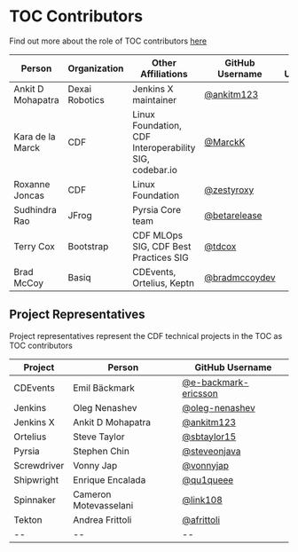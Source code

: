 # TOC Contributors

Find out more about the role of TOC contributors [here](CONTRIBUTING.md#toc-contributors)

Person | Organization | Other Affiliations | GitHub Username | Gitlab Username |
-- | -- | -- | -- | -- |
Ankit D Mohapatra | Dexai Robotics| Jenkins X maintainer | [@ankitm123](https://github.com/ankitm123) | |
Kara de la Marck | CDF | Linux Foundation, CDF Interoperability SIG, codebar.io | [@MarckK](https://github.com/MarckK) | |
Roxanne Joncas | CDF | Linux Foundation | [@zestyroxy](https://github.com/zestyroxy) | |
Sudhindra Rao | JFrog | Pyrsia Core team | [@betarelease](https://github.com/betarelease) | |
Terry Cox | Bootstrap | CDF MLOps SIG, CDF Best Practices SIG | [@tdcox](https://github.com/tdcox) | |
Brad McCoy | Basiq | CDEvents, Ortelius, Keptn | [@bradmccoydev](https://github.com/bradmccoydev) | |

## Project Representatives

Project representatives represent the CDF technical projects in the TOC as TOC contributors

Project | Person | GitHub Username
-- | -- | --
CDEvents | Emil Bäckmark | [@e-backmark-ericsson](https://github.com/e-backmark-ericsson)
Jenkins | Oleg Nenashev | [@oleg-nenashev](https://github.com/oleg-nenashev)
Jenkins X | Ankit D Mohapatra  | [@ankitm123](https://github.com/ankitm123)
Ortelius | Steve Taylor | [@sbtaylor15](https://github.com/sbtaylor15)
Pyrsia | Stephen Chin | [@steveonjava](https://github.com/steveonjava)
Screwdriver | Vonny Jap | [@vonnyjap](https://github.com/vonnyjap)
Shipwright | Enrique Encalada | [@qu1queee](https://github.com/qu1queee)
Spinnaker | Cameron Motevasselani | [@link108](https://github.com/link108)
Tekton | Andrea Frittoli | [@afrittoli](https://github.com/afrittoli)
-- | -- | -- 
